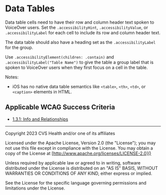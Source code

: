 # Data Tables
Data table cells need to have their row and column header text spoken to VoiceOver users. Set the `.accessibilityHint`, `.accessibilityValue`, or `.accessibilityLabel` for each cell to include its row and column header text. 

The data table should also have a heading set as the `.accessibilityLabel` for the group. 

Use `.accessibilityElement(children: .contain)` and `.accessibilityLabel("Table Name")` to give the table a group label that is spoken to VoiceOver users when they first focus on a cell in the table.

Notes:

- iOS has no native data table semantics like `<table>`, `<th>`, `<td>`, or `<caption>` elements in HTML.

## Applicable WCAG Success Criteria
- [1.3.1: Info and Relationships](https://www.w3.org/WAI/WCAG22/Understanding/info-and-relationships.html)

----

Copyright 2023 CVS Health and/or one of its affiliates

Licensed under the Apache License, Version 2.0 (the "License");
you may not use this file except in compliance with the License.
You may obtain a copy of the License at
[http://www.apache.org/licenses/LICENSE-2.0]()

Unless required by applicable law or agreed to in writing, software
distributed under the License is distributed on an "AS IS" BASIS,
WITHOUT WARRANTIES OR CONDITIONS OF ANY KIND, either express or implied.

See the License for the specific language governing permissions and
limitations under the License.

